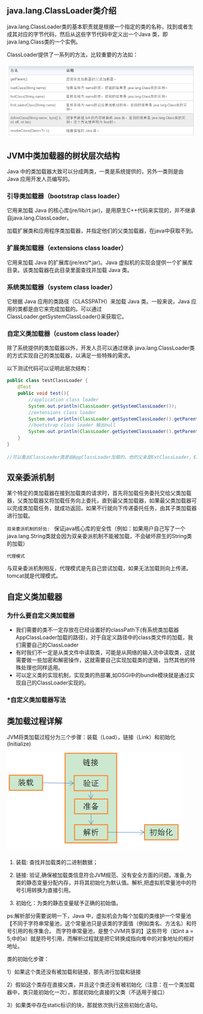 ## java.lang.ClassLoader类介绍

java.lang.ClassLoader类的基本职责就是根据一个指定的类的名称，找到或者生成其对应的字节代码，然后从这些字节代码中定义出一个Java 类，即 java.lang.Class类的一个实例。

ClassLoader提供了一系列的方法，比较重要的方法如：

![avatar](./resource/类加载1.png)


## JVM中类加载器的树状层次结构

Java 中的类加载器大致可以分成两类，一类是系统提供的，另外一类则是由 Java 应用开发人员编写的。 

### 引导类加载器（bootstrap class loader）
它用来加载 Java 的核心库(jre/lib/rt.jar)，是用原生C++代码来实现的，并不继承自java.lang.ClassLoader。

加载扩展类和应用程序类加载器，并指定他们的父类加载器，在java中获取不到。 

### 扩展类加载器（extensions class loader）
它用来加载 Java 的扩展库(jre/ext/*.jar)。Java 虚拟机的实现会提供一个扩展库目录。该类加载器在此目录里面查找并加载 Java 类。 

### 系统类加载器（system class loader）
它根据 Java 应用的类路径（CLASSPATH）来加载 Java 类。一般来说，Java 应用的类都是由它来完成加载的。可以通过 ClassLoader.getSystemClassLoader()来获取它。

### 自定义类加载器（custom class loader）
除了系统提供的类加载器以外，开发人员可以通过继承 java.lang.ClassLoader类的方式实现自己的类加载器，以满足一些特殊的需求。

以下测试代码可以证明此层次结构：

```Java
public class testClassLoader {
    @Test
    public void test(){
        //application class loader
        System.out.println(ClassLoader.getSystemClassLoader());
        //extensions class loader
        System.out.println(ClassLoader.getSystemClassLoader().getParent());
        //bootstrap class loader 输出null
        System.out.println(ClassLoader.getSystemClassLoader().getParent().getParent());
    }
}

//可以看出ClassLoader类是由AppClassLoader加载的。他的父亲是ExtClassLoader，ExtClassLoader的父亲无法获取是因为它是用C++实现的。
```

## 双亲委派机制

某个特定的类加载器在接到加载类的请求时，首先将加载任务委托交给父类加载器，父类加载器又将加载任务向上委托，直到最父类加载器，如果最父类加载器可以完成类加载任务，就成功返回，如果不行就向下传递委托任务，由其子类加载器进行加载。

`双亲委派机制的好处: `
保证java核心库的安全性（例如：如果用户自己写了一个java.lang.String类就会因为双亲委派机制不能被加载，不会破坏原生的String类的加载）

`代理模式`

与双亲委派机制相反，代理模式是先自己尝试加载，如果无法加载则向上传递。tomcat就是代理模式。

## 自定义类加载器

### 为什么要自定义类加载器
* 我们需要的类不一定存放在已经设置好的classPath下(有系统类加载器AppClassLoader加载的路径)，对于自定义路径中的class类文件的加载，我们需要自己的ClassLoader
* 有时我们不一定是从类文件中读取类，可能是从网络的输入流中读取类，这就需要做一些加密和解密操作，这就需要自己实现加载类的逻辑，当然其他的特殊处理也同样适用。
* 可以定义类的实现机制，实现类的热部署,如OSGi中的bundle模块就是通过实现自己的ClassLoader实现的。

### *自定义类加载器写法


## 类加载过程详解

JVM将类加载过程分为三个步骤：装载（Load），链接（Link）和初始化(Initialize)

![avatar](resource/类加载2.png)

1. 装载: 查找并加载类的二进制数据；

2. 链接: 验证,确保被加载类信息符合JVM规范、没有安全方面的问题。准备,为类的静态变量分配内存，并将其初始化为默认值。解析,把虚拟机常量池中的符号引用转换为直接引用。

3. 初始化：为类的静态变量赋予正确的初始值。

ps:解析部分需要说明一下，Java 中，虚拟机会为每个加载的类维护一个常量池【不同于字符串常量池，这个常量池只是该类的字面值（例如类名、方法名）和符号引用的有序集合。 而字符串常量池，是整个JVM共享的】这些符号（如int a = 5;中的a）就是符号引用，而解析过程就是把它转换成指向堆中的对象地址的相对地址。

类的初始化步骤：

1）如果这个类还没有被加载和链接，那先进行加载和链接

2）假如这个类存在直接父类，并且这个类还没有被初始化（注意：在一个类加载器中，类只能初始化一次），那就初始化直接的父类（不适用于接口）

3）如果类中存在static标识的块，那就依次执行这些初始化语句。
